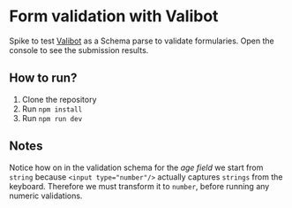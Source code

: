 # Form validation with Valibot

Spike to test [Valibot](https://valibot.dev) as a Schema parse to validate formularies. Open the console to see the
submission results.

## How to run?

1. Clone the repository
1. Run `npm install`
1. Run `npm run dev`

## Notes

Notice how on in the validation schema for the _age field_ we start from `string` because `<input type="number"/>` actually captures `strings` from the keyboard.
Therefore we must transform it to `number`, before running any numeric validations.
